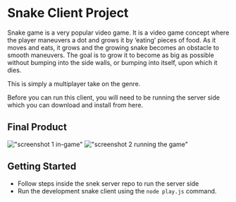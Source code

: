 # Snake Client Project

Snake game is a very popular video game. It is a video game concept where the player maneuvers a dot and grows it by ‘eating’ pieces of food. As it moves and eats, it grows and the growing snake becomes an obstacle to smooth maneuvers. The goal is to grow it to become as big as possible without bumping into the side walls, or bumping into itself, upon which it dies.

This is simply a multiplayer take on the genre.

Before you can run this client, you will need to be running the server side which you can download and install from here. 

## Final Product

!["screenshot 1 in-game"](https://user-images.githubusercontent.com/112141373/202869375-cfe9dc06-74e4-474b-bc1a-be80cdd048aa.jpg)
!["screenshot 2 running the game"](https://user-images.githubusercontent.com/112141373/202869445-4fa2c222-5391-475b-8e21-1bb880315f66.jpg)


## Getting Started

- Follow steps inside the snek server repo to run the server side
- Run the development snake client using the `node play.js` command.